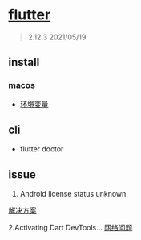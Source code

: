 # [flutter](https://flutter.dev/)

> 2.12.3 2021/05/19

## install

### [macos](https://flutter.dev/docs/get-started/install/macos)

- [环境变量](https://blog.csdn.net/weixin_38251977/article/details/84899522)



## cli

- flutter doctor

## issue

1. Android license status unknown.

[解决方案](https://blog.csdn.net/jncinets/article/details/116495022)

2.Activating Dart DevTools...
[网络问题](https://github.com/flutter/flutter/issues/80148)

